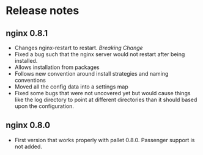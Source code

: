 # Release notes

## nginx 0.8.1
- Changes nginx-restart to restart.  *Breaking Change*
- Fixed a bug such that the nginx server would not restart after being installed.
- Allows installation from packages
- Follows new convention around install strategies and naming conventions
- Moved all the config data into a settings map
- Fixed some bugs that were not uncovered yet but would cause things like the log directory to point at different directories than it should based upon the configuration.

## nginx 0.8.0 

- First version that works properly with pallet 0.8.0.  Passenger support is not added.

